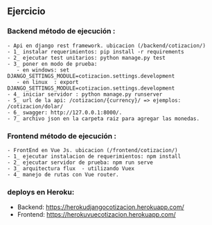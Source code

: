 ## Ejercicio 

 ### Backend método de ejecución :

    - Api en django rest framework. ubicacion (/backend/cotizacion/)
    - 1_ instalar requerimientos: pip install -r requirements
    - 2_ ejecutar test unitarios: python manage.py test
    - 3_ poner en modo de prueba:
       - en windows: set DJANGO_SETTINGS_MODULE=cotizacion.settings.development
       - en linux  : export DJANGO_SETTINGS_MODULE=cotizacion.settings.development
    - 4_ iniciar servidor : python manage.py runserver
    - 5_ url de la api: /cotizacion/{currency}/ => ejemplos: /cotizacion/dolar/
    - 6_ swagger: http://127.0.0.1:8000/.
    - 7_ archivo json en la carpeta raiz para agregar las monedas. 


 ### Frontend método de ejecución :

    - FrontEnd en Vue Js. ubicacion (/frontend/cotizacion/)
    - 1_ ejecutar instalacion de requerimientos: npm install
    - 2_ ejecutar servidor de prueba: npm run serve
    - 3_ arquitectura flux  - utilizando Vuex
    - 4_ manejo de rutas con Vue router.


### deploys en Heroku:

   - Backend: https://herokudjangocotizacion.herokuapp.com/
   - Frontend: https://herokuvuecotizacion.herokuapp.com/
